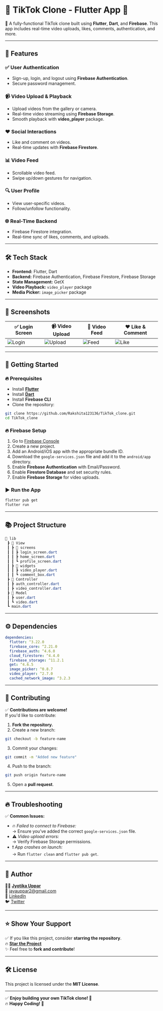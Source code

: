 

# 🚀 **TikTok Clone - Flutter App** 🎥  
📱 A fully-functional TikTok clone built using **Flutter**, **Dart**, and **Firebase**. This app includes real-time video uploads, likes, comments, authentication, and more.  

---

## 🌟 **Features**

### ✅ **User Authentication**
- Sign-up, login, and logout using **Firebase Authentication**.  
- Secure password management.  

### 📹 **Video Upload & Playback**
- Upload videos from the gallery or camera.  
- Real-time video streaming using **Firebase Storage**.  
- Smooth playback with **video_player** package.  

### ❤️ **Social Interactions**
- Like and comment on videos.  
- Real-time updates with **Firebase Firestore**.  

### 📊 **Video Feed**
- Scrollable video feed.  
- Swipe up/down gestures for navigation.  

### 🔍 **User Profile**
- View user-specific videos.  
- Follow/unfollow functionality.  

### 🌐 **Real-Time Backend**
- Firebase Firestore integration.  
- Real-time sync of likes, comments, and uploads.  

---

## 🛠️ **Tech Stack**
- **Frontend:** Flutter, Dart  
- **Backend:** Firebase Authentication, Firebase Firestore, Firebase Storage  
- **State Management:** GetX  
- **Video Playback:** `video_player` package  
- **Media Picker:** `image_picker` package  

---

## 📸 **Screenshots**
| ✅ Login Screen         | 📹 Video Upload        | 🎥 Video Feed           | ❤️ Like & Comment       |
|-------------------------|-----------------------|------------------------|-------------------------|
| ![Login](https://via.placeholder.com/150) | ![Upload](https://via.placeholder.com/150) | ![Feed](https://via.placeholder.com/150) | ![Like](https://via.placeholder.com/150) |

---

## 🚀 **Getting Started**

### 🔥 **Prerequisites**
- Install **[Flutter](https://docs.flutter.dev/get-started/install)**  
- Install **[Dart](https://dart.dev/get-dart)**  
- Install **Firebase CLI**  
- Clone the repository:  
```bash
git clone https://github.com/Rakshita123136/TikTok_clone.git  
cd TikTok_clone  
```

### 🔥 **Firebase Setup**
1. Go to [Firebase Console](https://console.firebase.google.com/)  
2. Create a new project.  
3. Add an Android/iOS app with the appropriate bundle ID.  
4. Download the `google-services.json` file and add it to the `android/app` directory.  
5. Enable **Firebase Authentication** with Email/Password.  
6. Enable **Firestore Database** and set security rules.  
7. Enable **Firebase Storage** for video uploads.  

### ▶️ **Run the App**
```bash
flutter pub get  
flutter run  
```

---

## 📚 **Project Structure**
```css
📂 lib  
 ┣ 📂 View  
 ┃ ┣ 📂 screens  
 ┃ ┃ ┣ login_screen.dart  
 ┃ ┃ ┣ home_screen.dart  
 ┃ ┃ ┗ profile_screen.dart  
 ┃ ┣ 📂 widgets  
 ┃ ┃ ┣ video_player.dart  
 ┃ ┃ ┗ comment_box.dart  
 ┣ 📂 Controller  
 ┃ ┣ auth_controller.dart  
 ┃ ┣ video_controller.dart  
 ┣ 📂 Model  
 ┃ ┣ user.dart  
 ┃ ┗ video.dart  
 ┗ main.dart  
```

---

## ⚙️ **Dependencies**
```yaml
dependencies:
  flutter: ^3.22.0  
  firebase_core: ^2.21.0  
  firebase_auth: ^4.6.0  
  cloud_firestore: ^4.4.0  
  firebase_storage: ^11.2.1  
  get: ^4.6.5  
  image_picker: ^0.8.7  
  video_player: ^2.7.0  
  cached_network_image: ^3.2.3  
```

---

## 🚀 **Contributing**
✅ **Contributions are welcome!**  
If you'd like to contribute:  

1. **Fork the repository.**  
2. Create a new branch:  
```bash
git checkout -b feature-name  
```
3. Commit your changes:  
```bash
git commit -m "Added new feature"  
```
4. Push to the branch:  
```bash
git push origin feature-name  
```
5. Open a **pull request**.  

---

## 🔥 **Troubleshooting**
✅ **Common Issues:**  
- 🔥 *Failed to connect to Firebase:*  
   → Ensure you’ve added the correct `google-services.json` file.  
- ⚠️ *Video upload errors:*  
   → Verify Firebase Storage permissions.  
- ❗ *App crashes on launch:*  
   → Run `flutter clean` and `flutter pub get`.  

---

## 🌟 **Author**
👩‍💻 **[Jyotika Uppar](https://github.com/Rakshita123136)**  
📧 [jayauppar2@gmail.com](mailto:jayauppar2@gmail.com)  
🔗 [LinkedIn](https://www.linkedin.com/in/your-profile)  
🐦 [Twitter](https://twitter.com/rakshh__)

---

## ⭐ **Show Your Support**
✅ If you like this project, consider **starring the repository**.  
🔥 **[Star the Project](https://github.com/Rakshita123136/TikTok_clone)**  
✨ Feel free to **fork and contribute**!  

---

## 🛠️ **License**
This project is licensed under the **MIT License**.  

---

✅ **Enjoy building your own TikTok clone! 🎥**  
🔥 **Happy Coding! 🚀**
